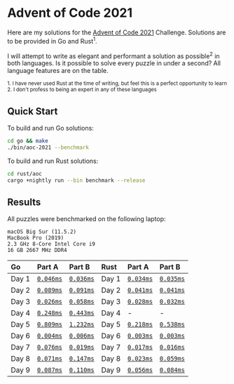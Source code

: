 # Advent of Code 2021

Here are my solutions for the [Advent of Code 2021](https://adventofcode.com/2021) Challenge. Solutions are to be provided in Go and Rust<sup>1</sup>.

I will attempt to write as elegant and performant a solution as possible<sup>2</sup> in both languages. Is it possible to solve every puzzle in under a second? All language features are on the table.

<sup>1. I have never used Rust at the time of writing, but feel this is a perfect opportunity to learn</sup>
</br>
<sup>2. I don't profess to being an expert in any of these languages</sup>

## Quick Start

To build and run Go solutions:

```sh
cd go && make
./bin/aoc-2021 --benchmark
```

To build and run Rust solutions:

```sh
cd rust/aoc
cargo +nightly run --bin benchmark --release
```

## Results

All puzzles were benchmarked on the following laptop:

```text
macOS Big Sur (11.5.2)
MacBook Pro (2019)
2.3 GHz 8-Core Intel Core i9
16 GB 2667 MHz DDR4
```

| Go    | Part A                                    | Part B                                    | Rust  | Part A                                 | Part B                                 |
| :---- | :---------------------------------------- | :---------------------------------------- | :---- | :------------------------------------- | :------------------------------------- |
| Day 1 | [`0.046ms`](./go/internal/aoc/day01/a.go) | [`0.036ms`](./go/internal/aoc/day01/b.go) | Day 1 | [`0.034ms`](./rust/aoc/src/day01/a.rs) | [`0.035ms`](./rust/aoc/src/day01/b.rs) |
| Day 2 | [`0.089ms`](./go/internal/aoc/day02/a.go) | [`0.091ms`](./go/internal/aoc/day02/b.go) | Day 2 | [`0.041ms`](./rust/aoc/src/day02/a.rs) | [`0.041ms`](./rust/aoc/src/day02/b.rs) |
| Day 3 | [`0.026ms`](./go/internal/aoc/day03/a.go) | [`0.058ms`](./go/internal/aoc/day03/b.go) | Day 3 | [`0.028ms`](./rust/aoc/src/day03/a.rs) | [`0.032ms`](./rust/aoc/src/day03/b.rs) |
| Day 4 | [`0.248ms`](./go/internal/aoc/day04/a.go) | [`0.443ms`](./go/internal/aoc/day04/b.go) | Day 4 | -                                      | -                                      |
| Day 5 | [`0.809ms`](./go/internal/aoc/day05/a.go) | [`1.232ms`](./go/internal/aoc/day05/b.go) | Day 5 | [`0.218ms`](./rust/aoc/src/day05/a.rs) | [`0.538ms`](./rust/aoc/src/day05/b.rs) |
| Day 6 | [`0.004ms`](./go/internal/aoc/day06/a.go) | [`0.006ms`](./go/internal/aoc/day06/b.go) | Day 6 | [`0.003ms`](./rust/aoc/src/day06/a.rs) | [`0.003ms`](./rust/aoc/src/day06/b.rs) |
| Day 7 | [`0.076ms`](./go/internal/aoc/day07/a.go) | [`0.019ms`](./go/internal/aoc/day07/b.go) | Day 7 | [`0.017ms`](./rust/aoc/src/day07/a.rs) | [`0.016ms`](./rust/aoc/src/day07/b.rs) |
| Day 8 | [`0.071ms`](./go/internal/aoc/day08/a.go) | [`0.147ms`](./go/internal/aoc/day08/b.go) | Day 8 | [`0.023ms`](./rust/aoc/src/day08/a.rs) | [`0.059ms`](./rust/aoc/src/day08/b.rs) |
| Day 9 | [`0.087ms`](./go/internal/aoc/day09/a.go) | [`0.110ms`](./go/internal/aoc/day09/b.go) | Day 9 | [`0.056ms`](./rust/aoc/src/day09/a.rs) | [`0.084ms`](./rust/aoc/src/day09/b.rs) |
